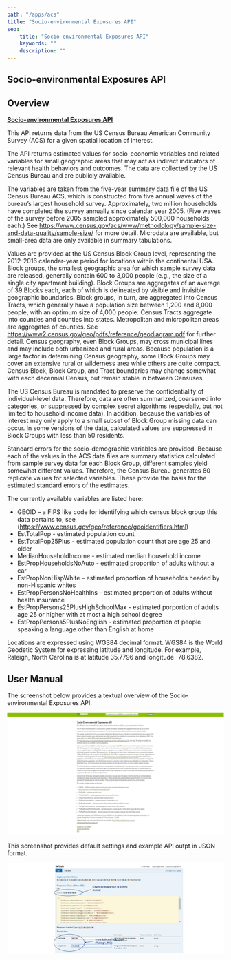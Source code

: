 ```yaml
---
path: "/apps/acs"
title: "Socio-environmental Exposures API"
seo:
    title: "Socio-environmental Exposures API"
    keywords: ""
    description: ""
---
```


## Socio-environmental Exposures API

## Overview

[**Socio-environmental Exposures API**](http://bdt-social.renci.org:8080/socio_environmental_exposures_api/v1/ui/#!/default/get_values)

This API returns data from the US Census Bureau American Community Survey (ACS) for a given spatial location of interest.

The API returns estimated values for socio-economic variables and related variables for small geographic areas that may act as indirect indicators of relevant health behaviors and outcomes. The data are collected by the US Census Bureau and are publicly available.

The variables are taken from the five-year summary data file of the US Census Bureau ACS, which is constructed from five annual waves of the bureau’s largest household survey. Approximately, two million households have completed the survey annually since calendar year 2005. (Five waves of the survey before 2005 sampled approximately 500,000 households each.) See https://www.census.gov/acs/www/methodology/sample-size-and-data-quality/sample-size/ for more detail. Microdata are available, but small-area data are only available in summary tabulations.

Values are provided at the US Census Block Group level, representing the 2012-2016 calendar-year period for locations within the continental USA. Block groups, the smallest geographic area for which sample survey data are released, generally contain 600 to 3,000 people (e.g., the size of a single city apartment building). Block Groups are aggregates of an average of 39 Blocks each, each of which is delineated by visible and invisible geographic boundaries. Block groups, in turn, are aggregated into Census Tracts, which generally have a population size between 1,200 and 8,000 people, with an optimum size of 4,000 people. Census Tracts aggregate into counties and counties into states. Metropolitan and micropolitan areas are aggregates of counties. See https://www2.census.gov/geo/pdfs/reference/geodiagram.pdf for further detail. Census geography, even Block Groups, may cross municipal lines and may include both urbanized and rural areas. Because population is a large factor in determining Census geography, some Block Groups may cover an extensive rural or wilderness area while others are quite compact. Census Block, Block Group, and Tract boundaries may change somewhat with each decennial Census, but remain stable in between Censuses.

The US Census Bureau is mandated to preserve the confidentiality of individual-level data. Therefore, data are often summarized, coarsened into categories, or suppressed by complex secret algorithms (especially, but not limited to household income data). In addition, because the variables of interest may only apply to a small subset of Block Group missing data can occur. In some versions of the data, calculated values are suppressed in Block Groups with less than 50 residents.

Standard errors for the socio-demographic variables are provided. Because each of the values in the ACS data files are summary statistics calculated from sample survey data for each Block Group, different samples yield somewhat different values. Therefore, the Census Bureau generates 80 replicate values for selected variables. These provide the basis for the estimated standard errors of the estimates.

The currently available variables are listed here:

- GEOID – a FIPS like code for identifying which census block group this data pertains to, see (https://www.census.gov/geo/reference/geoidentifiers.html)
- EstTotalPop - estimated population count
- EstTotalPop25Plus - estimated population count that are age 25 and older
- MedianHouseholdIncome - estimated median household income
- EstPropHouseholdsNoAuto - estimated proportion of adults without a car
- EstPropNonHispWhite – estimated proportion of households headed by non-Hispanic whites
- EstPropPersonsNoHealthIns - estimated proportion of adults without health insurance
- EstPropPersons25PlusHighSchoolMax - estimated porportion of adults age 25 or higher with at most a high school degree
- EstPropPersons5PlusNoEnglish - estimated proportion of people speaking a language other than English at home

Locations are expressed using WGS84 decimal format. WGS84 is the World Geodetic System for expressing latitude and longitude. For example, Raleigh, North Carolina is at latitude 35.7796 and longitude -78.6382.

## User Manual

The screenshot below provides a textual overview of the Socio-environmental Exposures API.

![ACS_API](ACS_API.png)

This screenshot provides default settings and example API outpt in JSON format.

![ACS_API_DefaultFields](ACS_API_DefaultFields.png)
